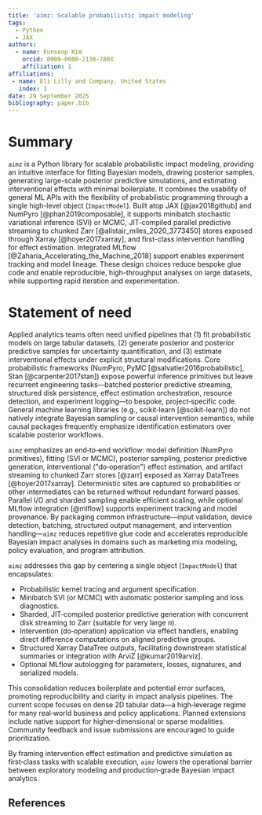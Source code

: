 ```yaml
---
title: 'aimz: Scalable probabilistic impact modeling'
tags:
  - Python
  - JAX
authors:
  - name: Eunseop Kim
    orcid: 0009-0000-2138-788X
    affiliation: 1
affiliations:
 - name: Eli Lilly and Company, United States
   index: 1
date: 29 September 2025
bibliography: paper.bib
---
```


# Summary

`aimz` is a Python library for scalable probabilistic impact modeling, providing an intuitive interface for fitting Bayesian models, drawing posterior samples, generating large-scale posterior predictive simulations, and estimating interventional effects with minimal boilerplate.
It combines the usability of general ML APIs with the flexibility of probabilistic programming through a single high-level object (`ImpactModel`).
Built atop JAX [@jax2018github] and NumPyro [@phan2019composable], it supports minibatch stochastic variational inference (SVI) or MCMC, JIT‑compiled parallel predictive streaming to chunked Zarr [@alistair_miles_2020_3773450] stores exposed through Xarray [@hoyer2017xarray], and first-class intervention handling for effect estimation.
Integrated MLflow [@Zaharia_Accelerating_the_Machine_2018] support enables experiment tracking and model lineage.
These design choices reduce bespoke glue code and enable reproducible, high-throughput analyses on large datasets, while supporting rapid iteration and experimentation.

# Statement of need

Applied analytics teams often need unified pipelines that (1) fit probabilistic models on large tabular datasets, (2) generate posterior and posterior predictive samples for uncertainty quantification, and (3) estimate interventional effects under explicit structural modifications.
Core probabilistic frameworks (NumPyro, PyMC [@salvatier2016probabilistic], Stan [@carpenter2017stan]) expose powerful inference primitives but leave recurrent engineering tasks—batched posterior predictive streaming, structured disk persistence, effect estimation orchestration, resource detection, and experiment logging—to bespoke, project‑specific code.
General machine learning libraries (e.g., scikit‑learn [@scikit-learn]) do not natively integrate Bayesian sampling or causal intervention semantics, while causal packages frequently emphasize identification estimators over scalable posterior workflows.

`aimz` emphasizes an end‑to‑end workflow: model definition (NumPyro primitives), fitting (SVI or MCMC), posterior sampling, posterior predictive generation, interventional ("do‑operation") effect estimation, and artifact streaming to chunked Zarr stores [@zarr] exposed as Xarray DataTrees [@hoyer2017xarray]. Deterministic sites are captured so probabilities or other intermediates can be returned without redundant forward passes. Parallel I/O and sharded sampling enable efficient scaling, while optional MLflow integration [@mlflow] supports experiment tracking and model provenance. By packaging common infrastructure—input validation, device detection, batching, structured output management, and intervention handling—`aimz` reduces repetitive glue code and accelerates reproducible Bayesian impact analyses in domains such as marketing mix modeling, policy evaluation, and program attribution.

`aimz` addresses this gap by centering a single object (`ImpactModel`) that encapsulates:

- Probabilistic kernel tracing and argument specification.
- Minibatch SVI (or MCMC) with automatic posterior sampling and loss diagnostics.
- Sharded, JIT‑compiled posterior predictive generation with concurrent disk streaming to Zarr (suitable for very large *n*).
- Intervention (do‑operation) application via effect handlers, enabling direct difference computations on aligned predictive groups.
- Structured Xarray DataTree outputs, facilitating downstream statistical summaries or integration with ArviZ [@kumar2019arviz].
- Optional MLflow autologging for parameters, losses, signatures, and serialized models.

This consolidation reduces boilerplate and potential error surfaces, promoting reproducibility and clarity in impact analysis pipelines. The current scope focuses on dense 2D tabular data—a high‑leverage regime for many real‑world business and policy applications. Planned extensions include native support for higher‑dimensional or sparse modalities. Community feedback and issue submissions are encouraged to guide prioritization.

By framing intervention effect estimation and predictive simulation as first‑class tasks with scalable execution, `aimz` lowers the operational barrier between exploratory modeling and production‑grade Bayesian impact analytics.

## References
